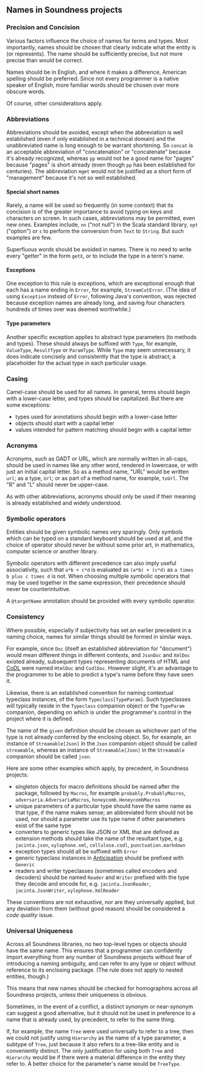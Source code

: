 ## Names in Soundness projects

### Precision and Concision

Various factors influence the choice of names for terms and types. Most
importantly, names should be chosen that clearly indicate what the entity is
(or represents). The name should be sufficiently precise, but not more precise
than would be correct.

Names should be in English, and where it makes a difference, American spelling
should be preferred. Since not every programmer is a native speaker of English,
more familiar words should be chosen over more obscure words.

Of course, other considerations apply.

### Abbreviations

Abbreviations should be avoided, except when the abbreviation is well
established (even if only established in a technical domain) and the
unabbreviated name is long enough to be warrant shortening. So `concat` is an
acceptable abbreviation of "concatenation" or "concatenate" because it's
already recognized, whereas `pp` would not be a good name for "pages" because
"pages" is short already (even though `pp` has been established for centuries).
The abbreviation `mgmt` would not be justified as a short form of "management"
because it's not so well established.

#### Special short names

Rarely, a name will be used so frequently (in some context) that its concision
is of the greater importance to avoid typing on keys and characters on screen.
In such cases, abbreviations may be permitted, even new ones. Examples include,
`nn` ("not null") in the Scala standard library, `opt` ("option") or `s` to
perform the conversion from `Text` to `String`. But such examples are few.

Superfluous words should be avoided in names. There is no need to write every
"getter" in the form `getX`, or to include the type in a term's name.

#### Exceptions

One exception to this rule is exceptions, which are exceptional enough that
each has a name ending in `Error`, for example, `StreamCutError`. (The idea of
using `Exception` instead of `Error`, following Java's convention, was rejected
because exception names are already long, and saving four characters hundreds
of times over was deemed worthwhile.)

#### Type parameters

Another specific exception applies to abstract type parameters (to methods and
types). These should always be suffixed with `Type`, for example, `ValueType`,
`ResultType` or `ParamType`. While `Type` may seem unnecessary, it does
indicate concisely and consistently that the type is abstract; a placeholder
for the actual type in each particular usage.

### Casing

Camel-case should be used for all names. In general, terms should begin with a
lower-case letter, and types should be capitalized. But there are some
exceptions:

- types used for annotations should begin with a lower-case letter
- objects should start with a capital letter
- values intended for pattern matching should begin with a capital letter

### Acronyms

Acronyms, such as GADT or URL, which are normally written in all-caps, should
be used in names like any other word, rendered in lowercase, or with just an
initial capital letter. So as a method name, "URL" would be written `url`; as a
type, `Url`; or as part of a method name, for example, `toUrl`. The "R" and "L"
should never be upper-case.

As with other abbreviations, acronyms should only be used if their meaning is
already established and widely understood.

### Symbolic operators

Entities should be given symbolic names very sparingly. Only symbols which can
be typed on a standard keyboard should be used at all, and the choice of
operator should never be without some prior art, in mathematics, computer
science or another library.

Symbolic operators with different precedence can also imply useful
associativity, such that `a*b + c*d` is evaluated as `(a*b) + (c*d)` as
`a times b plus c times d` is not. When choosing multiple symbolic operators
that may be used together in the same expression, their precedence should never
be counterintuitive.

A `@targetName` annotation should be provided with every symbolic operator.

### Consistency

Where possible, especially if subjectivity has set an earlier precedent in a
naming choice, names for similar things should be formed in similar ways.

For example, since `Doc` (itself an established abbreviation for "document")
would mean different things in different contexts, and `JsonDoc` and `XmlDoc`
existed already, subsequent types representing documents of HTML and
[CoDL](https://github.com/propensive/codl/) were named `HtmlDoc` and `CodlDoc`.
However slight, it's an advantage to the programmer to be able to predict a
type's name before they have seen it.

Likewise, there is an established convention for naming contextual typeclass
instances, of the form `Typeclass[TypeParam]`. Such typeclasses will typically
reside in the `Typeclass` companion object or the `TypeParam` companion,
depending on which is under the programmer's control in the project where it is
defined.

The name of the `given` definition should be chosen as whichever part of the
type is not already conferred by the enclosing object. So, for example, an
instance of `Streamable[Json]` in the `Json` companion object should be called
`streamable`, whereas an instance of `Streamable[Json]` in the `Streamable`
companion should be called `json`.

Here are some other examples which apply, by precedent, in Soundness projects:
- singleton objects for macro definitions should be named after the package,
  followed by `Macros`, for example `probably.ProbablyMacros`,
  `adversaria.AdversariaMacros`, `honeycomb.HoneycombMacros`
- unique parameters of a particular type should have the same name as that
  type, if the name makes sense; an abbreviated form should not be used, nor
  should a parameter use its type name if other parameters exist of the same type
- converters to generic types like JSON or XML that are defined as extension
  methods should take the name of the resultant type, e.g. `jacinta.json`,
  `xylophone.xml`, `cellulose.codl`, `punctuation.markdown`
- exception types should all be suffixed with `Error`
- generic typeclass instances in
  [Anticipation](https://github.com/propensive/anticipation/) should be
  prefixed with `Generic`
- readers and writer typeclasses (sometimes called encoders and decoders)
  should be named `Reader` and `Writer` prefixed with the type they decode and
  encode for, e.g. `jacinta.JsonReader`, `jacinta.JsonWriter`,
  `xylophone.XmlReader`

These conventions are not exhaustive, nor are they universally applied, but any
deviation from them (without good reason) should be considered a _code quality_
issue.

### Universal Uniqueness

Across all Soundness libraries, no two top-level types or objects should have
the same name. This ensures that a programmer can confidently import everything
from any number of Soundness projects without fear of introducing a naming
ambiguity, and can refer to any type or object without reference to its
enclosing package. (The rule does not apply to nested entities, though.)

This means that new names should be checked for homographms across all
Soundness projects, unless their uniqueness is obvious.

Sometimes, in the event of a conflict, a distinct synonym or near-synonym can
suggest a good alternative, but it should not be used in preference to a name
that is already used, by precedent, to refer to the same thing.

If, for example, the name `Tree` were used universally to refer to a tree, then
we could not justify using `Hierarchy` as the name of a type parameter, a
subtype of `Tree`, just because it also refers to a tree-like entity and is
conveniently distinct. The only justification for using both `Tree` and
`Hierarchy` would be if there were a material difference in the entity they
refer to. A better choice for the parameter's name would be `TreeType`.

